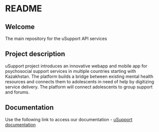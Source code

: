 # README

## Welcome

The main repository for the uSupport API services

## Project description

uSupport project introduces an innovative webapp and mobile app for psychosocial support services in multiple countries starting with Kazakhstan.
The platform builds a bridge between existing mental health resources and connects them to adolescents in need of help by digitizing service delivery.
The platform will connect adolescents to group support and forums.

## Documentation

Use the following link to access our documentation - [uSupport documentation](SUMMARY.md)
